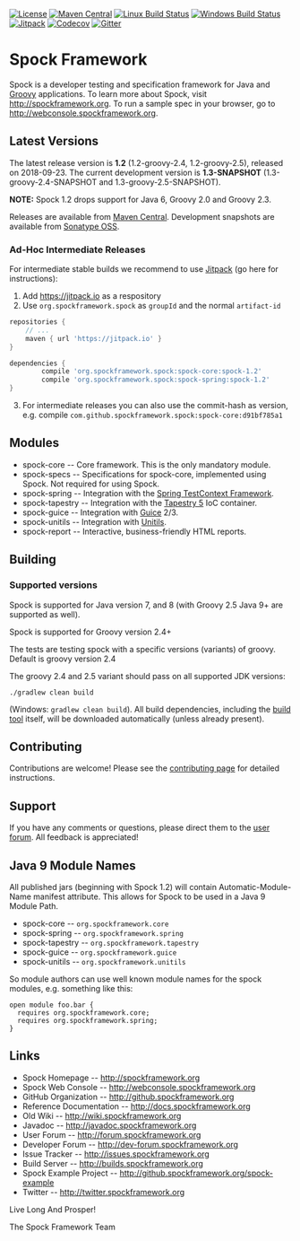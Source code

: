 [![License](https://img.shields.io/badge/License-Apache%202.0-blue.svg)](https://github.com/spockframework/spock/blob/master/LICENSE)
[![Maven Central](https://img.shields.io/maven-central/v/org.spockframework/spock-core.svg?label=Maven%20Central)](https://search.maven.org/search?q=g:org.spockframework)
[![Linux Build Status](https://img.shields.io/travis/spockframework/spock/master.svg?label=Linux%20Build)](https://travis-ci.org/spockframework/spock)
[![Windows Build Status](https://img.shields.io/appveyor/ci/spockframework/spock/master.svg?label=Windows%20Build)](https://ci.appveyor.com/project/spockframework/spock/branch/master)
[![Jitpack](https://jitpack.io/v/org.spockframework/spock.svg)](https://jitpack.io/#org.spockframework/spock)
[![Codecov](https://codecov.io/gh/spockframework/spock/branch/master/graph/badge.svg)](https://codecov.io/gh/spockframework/spock)
[![Gitter](https://badges.gitter.im/spockframework/spock.svg)](https://gitter.im/spockframework/spock?utm_source=badge&utm_medium=badge&utm_campaign=pr-badge)



Spock Framework
===============

Spock is a developer testing and specification framework for Java and [Groovy](http://groovy-lang.org/) applications.
To learn more about Spock, visit http://spockframework.org. To run a sample spec in your browser, go to
http://webconsole.spockframework.org.

Latest Versions
---------------
The latest release version is **1.2** (1.2-groovy-2.4, 1.2-groovy-2.5), released on 2018-09-23. The
current development version is **1.3-SNAPSHOT** (1.3-groovy-2.4-SNAPSHOT and 1.3-groovy-2.5-SNAPSHOT).

**NOTE:** Spock 1.2 drops support for Java 6, Groovy 2.0 and Groovy 2.3.

Releases are available from [Maven Central](https://search.maven.org/#search%7Cga%7C1%7Cg%3A%22org.spockframework%22).
Development snapshots are available from [Sonatype OSS](https://oss.sonatype.org/content/repositories/snapshots/org/spockframework/).

### Ad-Hoc Intermediate Releases

For intermediate stable builds we recommend to use [Jitpack](https://jitpack.io/#org.spockframework/spock) (go here for instructions):

1. Add https://jitpack.io as a respository
2. Use `org.spockframework.spock` as `groupId` and the normal `artifact-id`

```groovy
repositories {
    // ...
    maven { url 'https://jitpack.io' }
}

dependencies {
        compile 'org.spockframework.spock:spock-core:spock-1.2'
        compile 'org.spockframework.spock:spock-spring:spock-1.2'
}
```
3. For intermediate releases you can also use the commit-hash as version, e.g. compile `com.github.spockframework.spock:spock-core:d91bf785a1`

Modules
-------
* spock-core -- Core framework. This is the only mandatory module.
* spock-specs -- Specifications for spock-core, implemented using Spock. Not required for using Spock.
* spock-spring -- Integration with the [Spring TestContext Framework](http://docs.spring.io/spring/docs/4.1.5.RELEASE/spring-framework-reference/html/testing.html#testcontext-framework).
* spock-tapestry -- Integration with the [Tapestry 5](http://tapestry.apache.org/tapestry5/) IoC container.
* spock-guice -- Integration with [Guice](http://code.google.com/p/google-guice/) 2/3.
* spock-unitils -- Integration with [Unitils](http://www.unitils.org/).
* spock-report -- Interactive, business-friendly HTML reports.

Building
--------

### Supported versions
Spock is supported for Java version 7, and 8 (with Groovy 2.5 Java 9+ are supported as well).

Spock is supported for Groovy version 2.4+

The tests are testing spock with a specific versions (variants) of groovy. Default is groovy version 2.4

The groovy 2.4 and 2.5 variant should pass on all supported JDK versions:

```
./gradlew clean build
```

(Windows: `gradlew clean build`).
All build dependencies, including
the [build tool](http://www.gradle.org) itself, will be downloaded
automatically (unless already present).

Contributing
------------
Contributions are welcome! Please see the [contributing page](https://github.com/spockframework/spock/blob/master/CONTRIBUTING.md) for detailed instructions.

Support
-------
If you have any comments or questions, please direct them to the [user forum](http://forum.spockframework.org).
All feedback is appreciated!

Java 9 Module Names
-------------------

All published jars (beginning with Spock 1.2) will contain Automatic-Module-Name manifest attribute. This allows for Spock to be
used in a Java 9 Module Path.

* spock-core -- `org.spockframework.core`
* spock-spring -- `org.spockframework.spring`
* spock-tapestry -- `org.spockframework.tapestry`
* spock-guice -- `org.spockframework.guice`
* spock-unitils -- `org.spockframework.unitils`

So module authors can use well known module names for the spock modules, e.g. something like this:
```
open module foo.bar {
  requires org.spockframework.core;
  requires org.spockframework.spring;
}
```

Links
-----
* Spock Homepage -- http://spockframework.org
* Spock Web Console -- http://webconsole.spockframework.org
* GitHub Organization -- http://github.spockframework.org
* Reference Documentation -- http://docs.spockframework.org
* Old Wiki -- http://wiki.spockframework.org
* Javadoc -- http://javadoc.spockframework.org
* User Forum -- http://forum.spockframework.org
* Developer Forum -- http://dev-forum.spockframework.org
* Issue Tracker -- http://issues.spockframework.org
* Build Server -- http://builds.spockframework.org
* Spock Example Project -- http://github.spockframework.org/spock-example
* Twitter -- http://twitter.spockframework.org

Live Long And Prosper!

The Spock Framework Team
